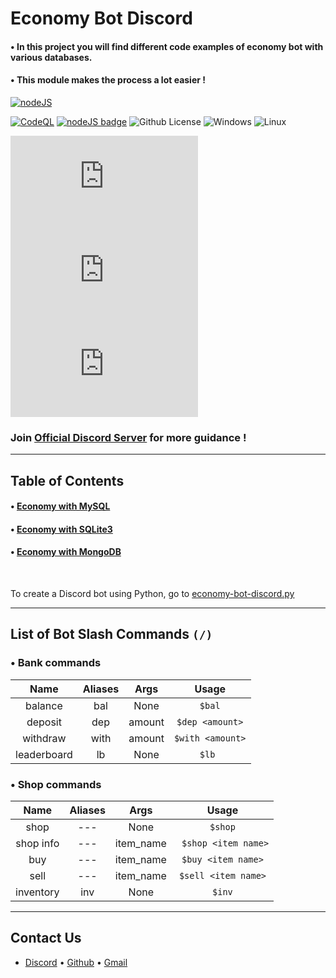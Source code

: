 # Economy Bot Discord

#### • In this project you will find different code examples of economy bot with various databases.

#### • This module makes the process a lot easier !

[![nodeJS](https://forthebadge.com/images/badges/uses-js.svg)](https://nodejs.org/en/)

[![CodeQL](https://github.com/Modern-Realm/economy-bot-discord.js/actions/workflows/codeql.yml/badge.svg)](https://github.com/Modern-Realm/economy-bot-discord.js/actions/workflows/codeql.yml)
[![nodeJS badge](https://img.shields.io/badge/nodeJS-18.14-blue.svg)](https://nodejs.org/en/)
![Github License](https://img.shields.io/badge/license-MIT-blue)
![Windows](https://img.shields.io/badge/os-windows-yellow)
![Linux](https://img.shields.io/badge/os-linux-yellow)

[![GitHub stars](https://img.shields.io/github/stars/Modern-Realm/economy-bot-discord.js?color=gold)](https://github.com/Modern-Realm/economy-bot-discord.js/stargazers)
[![GitHub forks](https://img.shields.io/github/forks/Modern-Realm/economy-bot-discord.js?color=%2332cd32)](https://github.com/Modern-Realm/economy-bot-discord.js/network)
[![GitHub issues](https://img.shields.io/github/issues/Modern-Realm/economy-bot-discord.js?color=orange)](https://github.com/Modern-Realm/economy-bot-discord.js/issues)

### Join [Official Discord Server](https://discord.gg/GVMWx5EaAN "click to Join") for more guidance !

<hr/>

## Table of Contents

#### • [Economy with MySQL](https://github.com/Modern-Realm/economy-bot-discord.js/tree/main/economy%20with%20MYSQL)

#### • [Economy with SQLite3](https://github.com/Modern-Realm/economy-bot-discord.js/tree/main/economy%20with%20SQLITE3)

#### • [Economy with MongoDB](https://github.com/Modern-Realm/economy-bot-discord.js/tree/main/economy%20with%20mongoDB)

<br/>

To create a Discord bot using Python, go to [economy-bot-discord.py](https://github.com/Modern-Realm/economy-bot-discord.py)

<hr/>

## List of Bot Slash Commands `(/)`

### • Bank commands

|    Name     | Aliases |  Args  |      Usage       |
| :---------: | :-----: | :----: | :--------------: |
|   balance   |   bal   |  None  |      `$bal`      |
|   deposit   |   dep   | amount | `$dep <amount>`  |
|  withdraw   |  with   | amount | `$with <amount>` |
| leaderboard |   lb    |  None  |      `$lb `      |

### • Shop commands

|   Name    | Aliases |   Args    |        Usage         |
| :-------: | :-----: | :-------: | :------------------: |
|   shop    |   ---   |   None    |       `$shop`        |
| shop info |   ---   | item_name | ` $shop <item name>` |
|    buy    |   ---   | item_name |  `$buy <item name>`  |
|   sell    |   ---   | item_name | `$sell <item name>`  |
| inventory |   inv   |   None    |        `$inv`        |

<hr/>

## Contact Us

- [Discord](https://discord.gg/GVMWx5EaAN) • [Github](https://github.com/skrphenix) • [Gmail](mailto:saikeerthan.keerthan.9@gmail.com)
